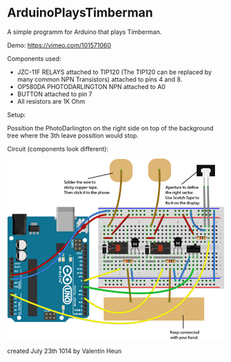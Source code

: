 ArduinoPlaysTimberman
=====================

A simple programm for Arduino that plays Timberman.

Demo:
https://vimeo.com/101571060

Components used:

* JZC-11F RELAYS attached to TIP120 (The TIP120 can be replaced by many common NPN Transistors) attached to pins 4 and 8.
* OP580DA PHOTODARLINGTON NPN attached to A0
* BUTTON attached to pin 7
* All resistors are 1K Ohm

Setup:

Possition the PhotoDarlington on the right side on top of the background tree where the 3th leave possition would stop.

Circuit (components look different):



![Alt text](timb.png "circuit")


created July 23th 1014
by Valentin Heun

